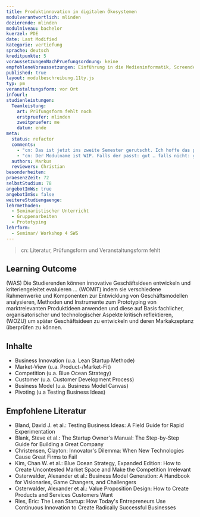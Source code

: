 ```yaml
---
title: Produktinnovation in digitalen Ökosystemen
modulverantwortlich: mlinden
dozierende: mlinden
modulniveau: bachelor
kuerzel: PDE
date: Last Modified
kategorie: vertiefung
sprache: deutsch
kreditpunkte: 5
voraussetzungenNachPruefungsordnung: keine
empfohleneVoraussetzungen: Einführung in die Medieninformatik, Screendesign, Mensch-Computer Interaktion
published: true
layout: modulbeschreibung.11ty.js
typ: pm
veranstaltungsform: vor Ort
infourl:
studienleistungen:
  Teamleistung:
    art: Prüfungsform fehlt noch
    erstpruefer: mlinden
    zweitpruefer: me
    datum: ende
meta:
  status: refactor
  comments:
    - "cn: Das ist jetzt ins zweite Semester gerutscht. Ich hoffe das passt trotzdem. Sonst bitte melden. Melde mich hiermit :) Wie schon zuvor per E-Mail geschrieben, im Sommersemester bekomme ich es leider nicht unter…, daher bitte im Wintersemester (3. Semester) einplanen."
    - "cn: Der Modulname ist WIP. Falls der passt: gut … falls nicht: gerne etwas anderes vorschlagen. Ich kann mit „Product Dimensions“ gut leben, alternativ fände ich „Testing Business Ideas“ aber besser… ;). Oder zu deutsch: «Marktests von Geschäftsideen»"
  authors: Markus
  reviewers: Christian
besonderheiten: 
praesenzZeit: 72
selbstStudium: 78
angebotImWs: true
angebotImSs: false
weitereStudiengaenge: 
lehrmethoden:
  - Seminaristischer Unterricht
  - Gruppenarbeiten
  - Prototyping
lehrform:
  - Seminar/ Workshop 4 SWS
---
```


> cn: Literatur, Prüfungsform und Veranstaltungsform fehlt

## Learning Outcome
(WAS) Die Studierenden können innovative Geschäftsideen entwickeln und kriteriengeleitet evaluieren …
(WOMIT) indem sie verschiedene Rahmenwerke und Komponenten zur Entwicklung von Geschäftsmodellen analysieren, Methoden und Instrumente zum Prototyping von marktrelevanten Produktideen anwenden und diese auf Basis fachlicher, organisatorischer und technologischer Aspekte kritisch reflektieren, (WOZU) um später Geschäftsideen zu entwickeln und deren Markakzeptanz überprüfen zu können.

## Inhalte
- Business Innovation (u.a. Lean Startup Methode)
- Market-View (u.a. Product-/Market-Fit)
- Competition (u.a. Blue Ocean Strategy)
- Customer (u.a. Customer Development Process)
- Business Model (u.a. Business Model Canvas)
- Pivoting (u.a Testing Business Ideas)

## Empfohlene Literatur
- Bland, David J. et al.: Testing Business Ideas: A Field Guide for Rapid Experimentation
- Blank, Steve et al.: The Startup Owner's Manual: The Step-by-Step Guide for Building a Great Company
- Christensen, Clayton: Innovator's Dilemma: When New Technologies Cause Great Firms to Fail
- Kim, Chan W. et al.: Blue Ocean Strategy, Expanded Edition: How to Create Uncontested Market Space and Make the Competition Irrelevant
- Osterwalder, Alexander et al.: Business Model Generation: A Handbook for Visionaries, Game Changers, and Challengers
- Osterwalder, Alexander et al.: Value Proposition Design: How to Create Products and Services Customers Want
- Ries, Eric: The Lean Startup: How Today's Entrepreneurs Use Continuous Innovation to Create Radically Successful Businesses
